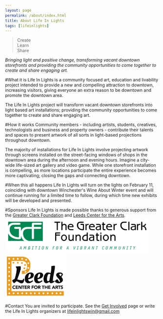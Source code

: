 ```yaml
---
layout: page
permalink: /about/index.html
title: About Life In Lights
tags: [lifeinlights]
---
```

>Create<br>
>Learn<br>
>Share

*Bringing light and positive change, transforming vacant downtown storefronts and providing the community opportunities to come together to create and share engaging art.*

#What it is
Life In Lights is a community focused art, education and livability project intended to provide a new and compelling attraction to downtown, increasing visitors, giving everyone an extra reason to be downtown and promote the downtown area.

The Life In Lights project will transform vacant downtown storefronts into light based art installations; providing the community opportunities to come together to create and share engaging art.

#How it works
Community members - including artists, students, creatives, technologists and business and property owners - contribute their talents and spaces to present artwork of all sorts in light-based projections throughout downtown.

The majority of installations for Life In Lights involve projecting artwork through screens installed on the street-facing windows of shops in the downtown area during the afternoon and evening hours. Imagine a city-wide life-sized art gallery and video game. While one storefront installation is compelling, as more locations participate the entire experience becomes more captivating; closing the gaps and connecting downtown.

#When this all happens
Life In Lights will turn on the lights on February 11, coinciding with downtown Winchester's Wine About Winter event and will continue running for a limited time to follow, during which time new exhibits will be developed and presented.

#Sponsors
Life In Lights is made possible thanks to generous support from the [Greater Clark Foundation](http://clarkambition.org/) and [Leeds Center for the Arts](http://leedscenter.org/).
![Greater Clark Foundation Banner](/images/GCF-Banner.png)
![Leeds Center for the Arts Logo](/images/leeds_working_logo.jpg)

#Contact
You are invited to participate. See the [Get Involved](/get-involved) page or write the Life In Lights organizers at [lifeinlightswin@gmail.com](mailto:lifeinlightswin@gmail.com)
